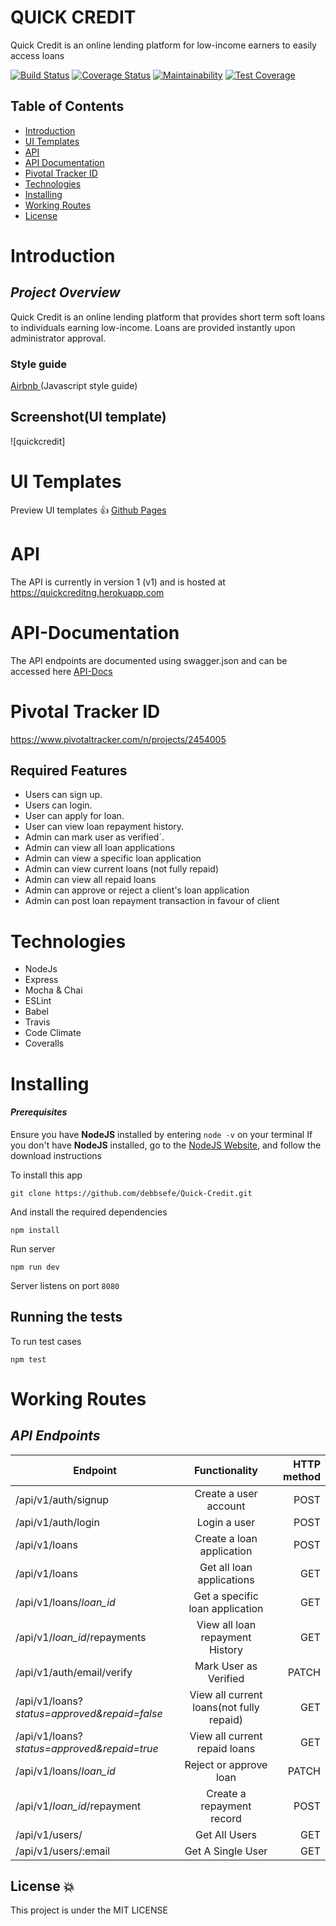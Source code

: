 # QUICK CREDIT

Quick Credit is an online lending platform for low-income earners to easily access loans

[![Build Status](https://travis-ci.org/debbsefe/Quick-Credit.svg?branch=develop)](https://travis-ci.org/debbsefe/Quick-Credit)
[![Coverage Status](https://coveralls.io/repos/github/debbsefe/Quick-Credit/badge.svg?branch=ft-api-user-signup-174153190)](https://coveralls.io/github/debbsefe/Quick-Credit?branch=ft-api-user-signup-174153190)
[![Maintainability](https://api.codeclimate.com/v1/badges/7ebfcdcdb9d19be56925/maintainability)](https://codeclimate.com/github/debbsefe/Quick-Credit/maintainability)
[![Test Coverage](https://api.codeclimate.com/v1/badges/7ebfcdcdb9d19be56925/test_coverage)](https://codeclimate.com/github/debbsefe/Quick-Credit/test_coverage)

## Table of Contents

- [Introduction](#introduction)
- [UI Templates](#ui-templates)
- [API](#api)
- [API Documentation](#api-documentation)
- [Pivotal Tracker ID](https://www.pivotaltracker.com/n/projects/2326723)
- [Technologies](#technologies)
- [Installing](#installing)
- [Working Routes](#working-routes)
- [License](#license)

# Introduction

## _Project Overview_

Quick Credit is an online lending platform that provides short term soft loans to individuals earning low-income. Loans are provided instantly upon administrator approval.

### **Style guide**

[Airbnb ](https://github.com/airbnb/javascript)(Javascript style guide)

## Screenshot(UI template)

![quickcredit]

# UI Templates

Preview UI templates :+1: [Github Pages](https://github.com/debbsefe/Quick-Credit/tree/gh-pages)

# API

The API is currently in version 1 (v1) and is hosted at https://quickcreditng.herokuapp.com

# API-Documentation

The API endpoints are documented using swagger.json and can be accessed here [API-Docs](https://app.swaggerhub.com/apis-docs/debbsefe/quick-credit_api_v_1/1.0.0)

# Pivotal Tracker ID

https://www.pivotaltracker.com/n/projects/2454005

## Required Features

- Users can sign up.
- Users can login.
- User can apply for loan.
- User can view loan repayment history.
- Admin can mark user as verified`.
- Admin can view all loan applications
- Admin can view a specific loan application
- Admin can view current loans (not fully repaid)
- Admin can view all repaid loans
- Admin can approve or reject a client's loan application
- Admin can post loan repayment transaction in favour of client

# Technologies

- NodeJs
- Express
- Mocha & Chai
- ESLint
- Babel
- Travis
- Code Climate
- Coveralls

# Installing

#### _Prerequisites_

Ensure you have **NodeJS** installed by entering `node -v` on your terminal
If you don't have **NodeJS** installed, go to the [NodeJS Website](http://nodejs.org), and follow the download instructions

To install this app

`git clone https://github.com/debbsefe/Quick-Credit.git`

And install the required dependencies

`npm install`

Run server

`npm run dev`

Server listens on port `8080`

## Running the tests

To run test cases

`npm test`

# Working Routes

## _API Endpoints_

| Endpoint                                     |              Functionality               | HTTP method |
| -------------------------------------------- | :--------------------------------------: | ----------: |
| /api/v1/auth/signup                          |          Create a user account           |        POST |
| /api/v1/auth/login                           |               Login a user               |        POST |
| /api/v1/loans                                |        Create a loan application         |        POST |
| /api/v1/loans                                |        Get all loan applications         |         GET |
| /api/v1/loans/_loan_id_                      |     Get a specific loan application      |         GET |
| /api/v1/_loan_id_/repayments                 |     View all loan repayment History      |         GET |
| /api/v1/auth/email/verify                    |          Mark User as Verified           |       PATCH |
| /api/v1/loans?_status=approved&repaid=false_ | View all current loans(not fully repaid) |         GET |
| /api/v1/loans?_status=approved&repaid=true_  |      View all current repaid loans       |         GET |
| /api/v1/loans/_loan_id_                      |          Reject or approve loan          |       PATCH |
| /api/v1/_loan_id_/repayment                  |        Create a repayment record         |        POST |
| /api/v1/users/                               |              Get All Users               |         GET |
| /api/v1/users/:email                         |            Get A Single User             |         GET |

## License :boom:

This project is under the MIT LICENSE
